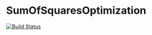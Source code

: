 # SumOfSquaresOptimization

[![Build Status](https://travis-ci.org/willperry/SumOfSquaresOptimization.jl.svg?branch=master)](https://travis-ci.org/willperry/SumOfSquaresOptimization.jl)
